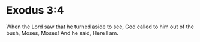 # Exodus 3:4

When the Lord saw that he turned aside to see, God called to him out of the bush, Moses, Moses! And he said, Here I am.
